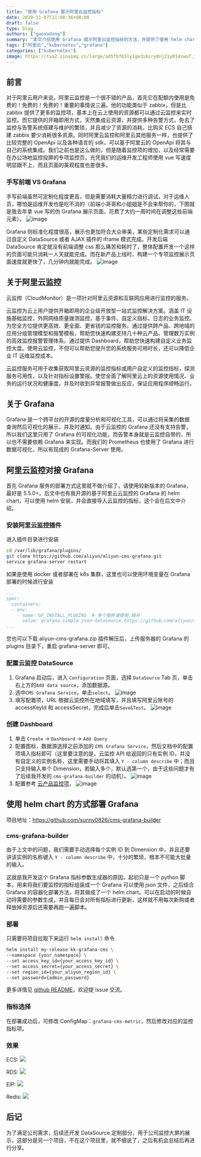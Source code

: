 ```yaml
---
title: "使用 Grafana 展示阿里云监控指标"
date: 2019-11-07T11:08:36+08:00
draft: false
type: blog
authors: ["guoxudong"]
summary: "本文介绍使用 Grafana 展示阿里云监控指标的方法，并提供了使用 helm chart 一键部署包含阿里云监控 dashboard 的 Grafana-Server。"
tags: ["阿里云","kubernetes","grafana"]
categories: ["kubernetes"]
image: https://tva2.sinaimg.cn/large/ad5fbf65ly1ge3i6sry8nj21y014swo7.jpg
---
```


## 前言

对于阿里云用户来说，阿里云监控是一个很不错的产品，首先它在配额内使用是免费的！免费的！免费的！重要的事情说三遍。他的功能类似于 zabbix，但是比 zabbix 提供了更多的监控项，基本上在云上使用的资源都可以通过云监控来实时监控。而它提供的开箱即用方式，天然集成云资源，并提供多种告警方式，免去了监控与告警系统搭建与维护的繁琐，并且减少了资源的消耗，比购买 ECS 自己搭建 zabbix 要少消耗很多资源。同时阿里云监控和阿里云其他服务一样，也提供了比较完整的 OpenApi 以及各种语言的 sdk，可以基于阿里云的 OpenApi 将其与自己的系统集成。我们之前也是这么做的，但是随着监控项的增加，以及经常需要在办公场地监控投屏的专项监控页，光凭我们的运维开发工程师使用 vue 写速度明显跟不上，而且页面的美观程度也差很多。

### 手写前端 VS Grafana

手写前端虽然可定制化程度更高，但是需要消耗大量精力进行调试，对于运维人员，哪怕是运维开发也是吃不消的（前端小哥哥和小姐姐是不会来帮你的，下图就是我去年拿 vue 写的伪 Grafana 展示页面，花费了大约一周时间在调整这些前端元素）。
![image](https://tva4.sinaimg.cn/large/ad5fbf65gy1g8pfrw1licj22ye1gg4qp.jpg)

Grafana 则标准化程度很高，展示也更加符合大众审美，某些定制化需求可以通过自定义 DataSource 或者 AJAX 插件的 iframe 模式完成。开发后端 DataSource 肯定就没有前端调整 css 那么痛苦和耗时了，整体配置开发一个这样的页面可能只消耗一人天就能完成。而在新产品上线时，构建一个专项监控展示页面速度就更快了，几分钟内就能完成。
![image](https://tva4.sinaimg.cn/large/ad5fbf65gy1g8pfvp0keej22yc1g2khm.jpg)
## 关于阿里云监控

云监控（CloudMonitor）是一项针对阿里云资源和互联网应用进行监控的服务。

云监控为云上用户提供开箱即用的企业级开放型一站式监控解决方案。涵盖 IT 设施基础监控，外网网络质量拨测监控，基于事件、自定义指标、日志的业务监控。为您全方位提供更高效、更全面、更省钱的监控服务。通过提供跨产品、跨地域的应用分组管理模型和报警模板，帮助您快速构建支持几十种云产品、管理数万实例的高效监控报警管理体系。通过提供 Dashboard，帮助您快速构建自定义业务监控大盘。使用云监控，不但可以帮助您提升您的系统服务可用时长，还可以降低企业 IT 运维监控成本。

云监控服务可用于收集获取阿里云资源的监控指标或用户自定义的监控指标，探测服务可用性，以及针对指标设置警报。使您全面了解阿里云上的资源使用情况、业务的运行状况和健康度，并及时收到异常报警做出反应，保证应用程序顺畅运行。

## 关于 Grafana

Grafana 是一个跨平台的开源的度量分析和可视化工具，可以通过将采集的数据查询然后可视化的展示，并及时通知。由于云监控的 Grafana 还没有支持告警，所以我们这里只用了 Grafana 的可视化功能，而告警本身就是云监控自带的，所以也不需要依赖 Grafana 来实现。而我们的 Prometheus 也使用了 Grafana 进行数据可视化，所以有现成的 Grafana-Server 使用。

## 阿里云监控对接 Grafana

首先 Grafana 服务的部署方式这里就不做介绍了，请使用较新版本的 Grafana，最好是 5.5.0+。后文中也有我开源的基于阿里云云监控的 Grafana 的 helm chart，可以使用 helm 安装，并会直接导入云监控的指标，这个会在后文中介绍。

### 安装阿里云监控插件

进入插件目录进行安装

```bash
cd /var/lib/grafana/plugins/
git clone https://github.com/aliyun/aliyun-cms-grafana.git 
service grafana-server restart
```

如果是使用 docker 或者部署在 k8s 集群，这里也可以使用环境变量在 Grafana 部署的时候进行安装

```yaml
...
spec:
  containers:
  - env:
    - name: GF_INSTALL_PLUGINS  # 多个插件请使用,隔开
      value: grafana-simple-json-datasource,https://github.com/aliyun/aliyun-cms-grafana/archive/master.zip;aliyun-cms-grafana
...
```

您也可以下载 aliyun-cms-grafana.zip 插件解压后，上传服务器的 Grafana 的 plugins 目录下，重启 grafana-server 即可。

### 配置云监控 DataSource

1. Grafana 启动后，进入 `Configuration` 页面，选择 `DataSource` Tab 页，单击右上方的`Add data source`，添加数据源。
2. 选中`CMS Grafana Service`，单击`select`。
    ![image](https://tvax2.sinaimg.cn/large/ad5fbf65gy1g8ph0ukr0pj21nm0jk76m.jpg)
3. 填写配置项，URL 根据云监控所在地域填写，并且填写阿里云账号的 accessKeyId 和 accessSecret，完成后单击`Save&Test`。
    ![image](https://tvax3.sinaimg.cn/large/ad5fbf65gy1g8ph4bg2bij218m194n9f.jpg)

### 创建 Dashboard

1. 单击 `Create` -> `Dashboard` -> `Add Query`
2. 配置图标，数据源选择之前添加的 `CMS Grafana Service`，然后文档中的配置项填入指标即可（这里要注意的是，云监控 API 给返回的只有实例 ID，并没有自定义的实例名称，这里需要手动将其填入 `Y - column describe` 中；而且只支持输入单个 Dimension，若输入多个，默认选第一个，由于这些问题才有了后续我开发的 `cms-grafana-builder` 的动机）。
    ![image](https://tva4.sinaimg.cn/large/ad5fbf65gy1g8phck0irbj22ye13in79.jpg)
3. 配置参考 [云产品监控项](https://help.aliyun.com/document_detail/28619.html)，
    ![image](https://tva2.sinaimg.cn/large/ad5fbf65gy1g8phg832uvj21a40vo793.jpg)

## 使用 helm chart 的方式部署 Grafana

项目地址：https://github.com/sunny0826/cms-grafana-builder

### cms-grafana-builder

由于上文中的问题，我们需要手动选择每个实例 ID 到 Dimension 中，并且还要讲该实例的名称键入 `Y - column describe` 中，十分的繁琐，根本不可能大批量的输入。

这就是我开发这个 Grafana 指标参数生成器的原因，起初只是一个 python 脚本，用来将我们要监控的指标组装成一个 Grafana 可以使用 json 文件，之后结合 Grafana 的容器化部署方法，将其做成了一个 helm chart。可以在启动的时候自动将需要的参数生成，并且每日会对所有指标进行更新，这样就不用每次新购或者释放掉资源后还需要再跑一遍脚本。

### 部署

只需要将项目拉取下来运行 `helm install` 命令

```bash
helm install my-release kk-grafana-cms \
--namespace {your_namespace} \
--set access_key_id={your_access_key_id} \
--set access_secret={your_access_secret} \
--set region_id={your_aliyun_region_id} \
--set password={admin_password}
```

更多详情见 [github README](https://github.com/sunny0826/cms-grafana-builder)，欢迎提 issue 交流。

### 指标选择

在部署成功后，可修改 ConfigMap：`grafana-cms-metric`，然后修改对应的监控指标项。

### 效果

ECS:
![](https://tvax1.sinaimg.cn/large/ad5fbf65gy1g8pi9toh3dj21gv0pldyf.jpg)

RDS:
![](https://tva2.sinaimg.cn/large/ad5fbf65gy1g8pi9o91ejj21h80q316p.jpg)

EIP:
![](https://tva4.sinaimg.cn/large/ad5fbf65gy1g8pi9i9if3j21h70q3aif.jpg)

Redis:
![](https://tvax1.sinaimg.cn/large/ad5fbf65gy1g8pi8ss733j21h30pz7b6.jpg)

## 后记

为了满足公司需求，后续还开发 DataSource 定制部分，用于公司监控大屏的展示，这部分是另一个项目，不在这个项目里，就不细说了，之后有机会总结后再进行分享。
